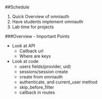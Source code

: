 ##Schedule
1. Quick Overview of omniauth
2. Have students implement omniauth
3. Lab time for projects

###Overview - Important Points
- Look at API
  - Callback url 
  - Where are keys
- Look at code
  - users fields(provider, uid)
  - sessions/session create
  - create from omniauth
  - authenticate, and current_user method
  - skip_before_filter
  - callback in routes
